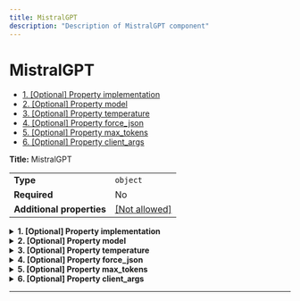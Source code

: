 ```yaml
---
title: MistralGPT
description: "Description of MistralGPT component"
---
```

# MistralGPT

- [1. [Optional] Property implementation](#implementation)
- [2. [Optional] Property model](#model)
- [3. [Optional] Property temperature](#temperature)
- [4. [Optional] Property force_json](#force_json)
- [5. [Optional] Property max_tokens](#max_tokens)
- [6. [Optional] Property client_args](#client_args)

**Title:** MistralGPT

|                           |                                                         |
| ------------------------- | ------------------------------------------------------- |
| **Type**                  | `object`                                                |
| **Required**              | No                                                      |
| **Additional properties** | [[Not allowed]](# "Additional Properties not allowed.") |

<details>
<summary>
<strong> <a name="implementation"></a>1. [Optional] Property implementation</strong>  

</summary>
<blockquote>

|              |         |
| ------------ | ------- |
| **Type**     | `const` |
| **Required** | No      |

Specific value: `"MistralGPT"`

</blockquote>
</details>

<details>
<summary>
<strong> <a name="model"></a>2. [Optional] Property model</strong>  

</summary>
<blockquote>

|              |                                     |
| ------------ | ----------------------------------- |
| **Type**     | [`Reference[LLMModel]`](/docs/components/llmmodel/overview)               |
| **Required** | No                                  |
| **Default**  | `{"implementation": "gpt-4-turbo"}` |

</blockquote>
</details>

<details>
<summary>
<strong> <a name="temperature"></a>3. [Optional] Property temperature</strong>  

</summary>
<blockquote>

**Title:** Temperature

|              |          |
| ------------ | -------- |
| **Type**     | `number` |
| **Required** | No       |
| **Default**  | `0.3`    |

</blockquote>
</details>

<details>
<summary>
<strong> <a name="force_json"></a>4. [Optional] Property force_json</strong>  

</summary>
<blockquote>

**Title:** Force Json

|              |           |
| ------------ | --------- |
| **Type**     | `boolean` |
| **Required** | No        |
| **Default**  | `true`    |

</blockquote>
</details>

<details>
<summary>
<strong> <a name="max_tokens"></a>5. [Optional] Property max_tokens</strong>  

</summary>
<blockquote>

**Title:** Max Tokens

|              |           |
| ------------ | --------- |
| **Type**     | `integer` |
| **Required** | No        |
| **Default**  | `null`    |

</blockquote>
</details>

<details>
<summary>
<strong> <a name="client_args"></a>6. [Optional] Property client_args</strong>  

</summary>
<blockquote>

**Title:** Client Args

|                           |                                                                           |
| ------------------------- | ------------------------------------------------------------------------- |
| **Type**                  | `object`                                                                  |
| **Required**              | No                                                                        |
| **Additional properties** | [[Any type: allowed]](# "Additional Properties of any type are allowed.") |
| **Default**               | `{}`                                                                      |

</blockquote>
</details>

----------------------------------------------------------------------------------------------------------------------------
